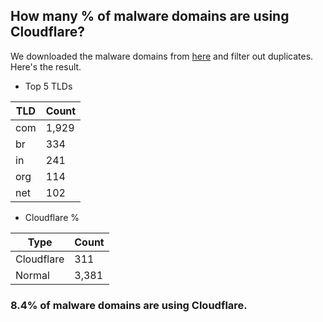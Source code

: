 ## How many % of malware domains are using Cloudflare?


We downloaded the malware domains from [here](https://urlhaus.abuse.ch) and filter out duplicates.
Here's the result.


[//]: # (start replacement)


- Top 5 TLDs

| TLD | Count |
| --- | --- |
| com | 1,929 |
| br | 334 |
| in | 241 |
| org | 114 |
| net | 102 |


- Cloudflare %

| Type | Count |
| --- | --- |
| Cloudflare | 311 |
| Normal | 3,381 |


### 8.4% of malware domains are using Cloudflare.